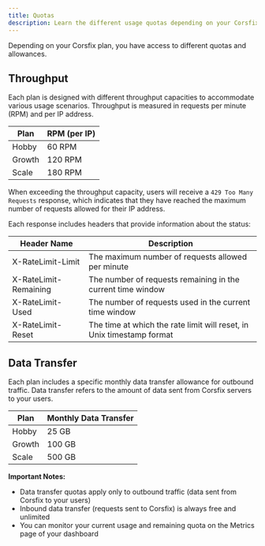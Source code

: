 ```yaml
---
title: Quotas
description: Learn the different usage quotas depending on your Corsfix plan.
---
```


Depending on your Corsfix plan, you have access to different quotas and allowances.

## Throughput

Each plan is designed with different throughput capacities to accommodate various usage scenarios. Throughput is measured in requests per minute (RPM) and per IP address.

| Plan   | RPM (per IP) |
| ------ | ------------ |
| Hobby  | 60 RPM       |
| Growth | 120 RPM      |
| Scale  | 180 RPM      |

When exceeding the throughput capacity, users will receive a `429 Too Many Requests` response, which indicates that they have reached the maximum number of requests allowed for their IP address.

Each response includes headers that provide information about the status:

| Header Name           | Description                                                           |
| --------------------- | --------------------------------------------------------------------- |
| X-RateLimit-Limit     | The maximum number of requests allowed per minute                     |
| X-RateLimit-Remaining | The number of requests remaining in the current time window           |
| X-RateLimit-Used      | The number of requests used in the current time window                |
| X-RateLimit-Reset     | The time at which the rate limit will reset, in Unix timestamp format |

## Data Transfer

Each plan includes a specific monthly data transfer allowance for outbound traffic. Data transfer refers to the amount of data sent from Corsfix servers to your users.

| Plan   | Monthly Data Transfer |
| ------ | --------------------- |
| Hobby  | 25 GB                 |
| Growth | 100 GB                |
| Scale  | 500 GB                |

**Important Notes:**

- Data transfer quotas apply only to outbound traffic (data sent from Corsfix to your users)
- Inbound data transfer (requests sent to Corsfix) is always free and unlimited
- You can monitor your current usage and remaining quota on the Metrics page of your dashboard
